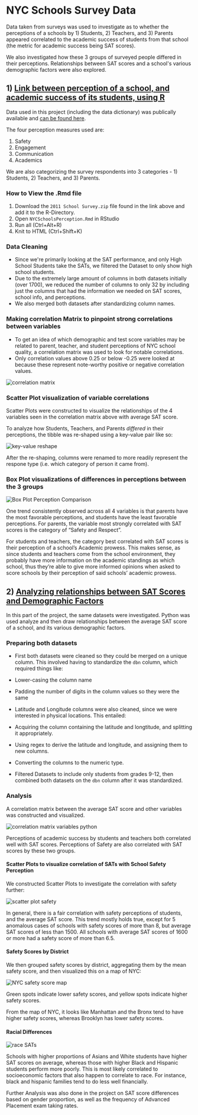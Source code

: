 # NYC Schools Survey Data

Data taken from surveys was used to investigate as to whether the perceptions of a schools by 1) Students, 2) Teachers, and 3) Parents appeared correlated to the academic success of students from that school (the metric for academic success being SAT scores). 

We also investigated how these 3 groups of surveyed people differed in their perceptions. Relationships between SAT scores and a school's various demographic factors were also explored.


## 1) [Link between perception of a school, and academic success of its students, using R](https://github.com/SphericalSilver/NYC-Schools-Survey-Data/blob/master/NYCSchoolsPerception.Rmd)

Data used in this project (including the data dictionary) was publically available and [can be found here](https://data.cityofnewyork.us/Education/2011-NYC-School-Survey/mnz3-dyi8).

The four perception measures used are:
1. Safety
2. Engagement
3. Communication
4. Academics

We are also categorizing the survey respondents into 3 categories - 1) Students, 2) Teachers, and 3) Parents.

### How to View the .Rmd file
1. Download the `2011 School Survey.zip` file found in the link above and add it to the R-Directory.
2. Open `NYCSchoolsPerception.Rmd` in RStudio
3. Run all (Ctrl+Alt+R)
4. Knit to HTML (Ctrl+Shift+K)

### Data Cleaning
- Since we're primarily looking at the SAT performance, and only High School Students take the SATs, we filtered the Dataset to only show high school students. 
- Due to the extremely large amount of columns in both datasets initially (over 1700), we reduced the number of columns to only 32 by including just the columns that had the information we needed on SAT scores, school info, and perceptions. 
- We also merged both datasets after standardizing column names. 

### Making correlation Matrix to pinpoint strong correlations between variables
- To get an idea of which demographic and test score variables may be related to parent, teacher, and student perceptions of NYC school quality, a correlation matrix was used to look for notable correlations.
 - Only correlation values above 0.25 or below -0.25 were looked at because these represent note-worthy positive or negative correlation values.
 
![correlation matrix](https://i.gyazo.com/81feb730117d8be2f22119fd45ea8650.png)
 
### Scatter Plot visualization of variable correlations
Scatter Plots were constructed to visualize the relationships of the 4 variables seen in the correlation matrix above with average SAT score.
 
To analyze how Students, Teachers, and Parents *differed* in their perceptions, the tibble was re-shaped using a key-value pair like so: 

![key-value reshape](https://i.gyazo.com/ed388245d890de5573ff924b6f686ae8.png)

After the re-shaping, columns were renamed to more readily represent the respone type (i.e. which category of person it came from).

### Box Plot visualizations of differences in perceptions between the 3 groups

![Box Plot Perception Comparison](https://i.gyazo.com/6fde6fd8b6786408817570196e61e455.png)

One trend consistently observed across all 4 variables is that parents have the most favorable perceptions, and students have the least favorable perceptions. For parents, the variable most strongly correlated with SAT scores is the category of “Safety and Respect”.

For students and teachers, the category best correlated with SAT scores is their perception of a school’s Academic prowess. This makes sense, as since students and teachers come from the school environment, they probably have more information on the academic standings as which school, thus they’re able to give more informed opinions when asked to score schools by their perception of said schools’ academic prowess.


## 2) [Analyzing relationships between SAT Scores and Demographic Factors](https://github.com/SphericalSilver/NYC-Schools-Survey-Data/blob/master/Relationship%2Bbetween%2BDemographic%2BFactors%2Band%2BSAT%2Bscores%2Bof%2BNYC%2BHigh%2BSchools.ipynb)

In this part of the project, the same datasets were investigated. Python was used analyze and then draw relationships between the average SAT score of a school, and its various demographic factors.

### Preparing both datasets

- First both datasets were cleaned so they could be merged on a unique column. This involved having to standardize the `dbn` column, which required things like:
 - Lower-casing the column name
 - Padding the number of digits in the column values so they were the same
 
- Latitude and Longitude columns were also cleaned, since we were interested in physical locations. This entailed:
 - Acquiring the column containing the latitude and longtitude, and splitting it appropriately.
 - Using regex to derive the latitude and longitude, and assigning them to new columns.
 - Converting the columns to the numeric type.
 
- Filtered Datasets to include only students from grades 9-12, then combined both datasets on the `dbn` column after it was standardized.

### Analysis

A correlation matrix between the average SAT score and other variables was constructed and visualized.

![correlation matrix variables python](https://i.gyazo.com/472540ee294a20cd2cae2465da05a267.png)

Perceptions of academic success by students and teachers both correlated well with SAT scores. Perceptions of Safety are also correlated with SAT scores by these two groups. 

#### Scatter Plots to visualize correlation of SATs with School Safety Perception

We constructed Scatter Plots to investigate the correlation with safety further:

![scatter plot safety](https://i.gyazo.com/012c493ce0ea86459893b18900d9ee01.png)

In general, there is a fair correlation with safety perceptions of students, and the average SAT score. This trend mostly holds true, except for 5 anomalous cases of schools with safety scores of more than 8, but average SAT scores of less than 1500. All schools with average SAT scores of 1600 or more had a safety score of more than 6.5.

#### Safety Scores by District

We then grouped safety scores by district, aggregating them by the mean safety score, and then visualized this on a map of NYC:

![NYC safety score map](https://i.gyazo.com/fc40a840bce4fedf207dc53889cf977d.png)

Green spots indicate lower safety scores, and yellow spots indicate higher safety scores.

From the map of NYC, it looks like Manhattan and the Bronx tend to have higher safety scores, whereas Brooklyn has lower safety scores.

#### Racial Differences 

![race SATs](https://i.gyazo.com/5dbbf0fdd347dd3c78e2a92cbfa5d141.png)

Schools with higher proportions of Asians and White students have higher SAT scores on average, whereas those with higher Black and Hispanic students perform more poorly. This is most likely correlated to socioeconomic factors that also happen to correlate to race. For instance, black and hispanic families tend to do less well financially.

Further Analysis was also done in the project on SAT score differences based on gender proportion, as well as the frequency of Advanced Placement exam taking rates.
